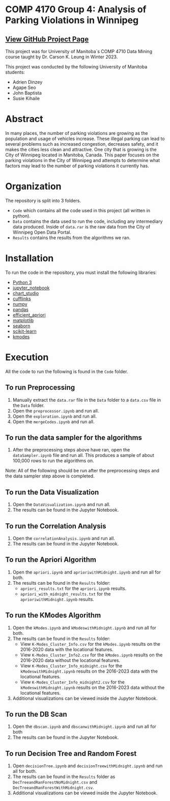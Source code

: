# COMP 4170 Group 4: Analysis of Parking Violations in Winnipeg 
## [View GitHub Project Page](https://github.com/lovelyturtles/4710Project/)

This project was for University of Manitoba`s COMP 4710 Data Mining course taught by Dr. Carson K. Leung in Winter 2023.

This project was conducted by the following University of Manitoba students:
- Adrien Dinzey
- Agape Seo
- John Baptista
- Susie Kihaile

# Abstract

In many places, the number of parking violations are growing as the population and usage of vehicles increase. These illegal parking can lead to several problems such as increased congestion, decreases safety, and it makes the cities less clean and attractive. One city that is growing is the City of Winnipeg located in Manitoba, Canada. This paper focuses on the parking violations in the City of Winnipeg and attempts to determine what factors may lead to the number of parking violations it currently has.

# Organization

The repository is split into 3 folders. 
- `Code` which contains all the code used in this project (all written in python).
- `Data` contains the data used to run the code, including any intermediary data produced. Inside of `data.rar` is the raw data from the City of Winnipeg Open Data Portal. 
- `Results` contains the results from the algorithms we ran.

# Installation

To run the code in the repository, you must install the following libraries:
- [Python 3](https://www.python.org/downloads/)
- [jupyter_notebook](https://jupyter.org/install)
- [chart_studio](https://pypi.org/project/chart-studio/)
- [cufflinks](https://github.com/santosjorge/cufflinks)
- [numpy](https://numpy.org/install/)
- [pandas](https://pandas.pydata.org/getting_started.html)
- [efficient_apriori](https://pypi.org/project/efficient-apriori/)
- [matplotlib](https://matplotlib.org/stable/users/installing/index.html)
- [seaborn](https://seaborn.pydata.org/installing.html)
- [scikit-learn](https://scikit-learn.org/stable/install.html)
- [kmodes](https://pypi.org/project/kmodes/)

# Execution
All the code to run the following is found in the `Code` folder.

## To run Preprocessing
1. Manually extract the `data.rar` file in the `Data` folder to a `data.csv` file in the `Data` folder.
2. Open the `preprocessor.ipynb` and run all.
3. Open the `exploration.ipynb` and run all.
4. Open the `mergeCodes.ipynb` and run all.

## To run the data sampler for the algorithms
1. After the preprocessing steps above have ran, open the `dataSampler.ipynb` file and run all. This produces a sample of about 100,000 rows to run the algorithms on.


Note: All of the following should be run after the preprocessing steps and the data sampler step above is completed. 
## To run the Data Visualization
1. Open the `DataVisualization.ipynb` and run all.
2. The results can be found in the Jupyter Notebook.


## To run the Correlation Analysis
1. Open the `correlationAnalysis.ipynb` and run all.
2. The results can be found in the Jupyter Notebook.


## To run the Apriori Algorithm
1. Open the `apriori.ipynb` and `aprioriwithMidnight.ipynb` and run all for both.
2. The results can be found in the `Results` folder:
    - `apriori_results.txt` for the `apriori.ipynb` results.
    - `apriori_with_midnight_results.txt` for the `aprioriwithMidnight.ipynb` results.


## To run the KModes Algorithm
1. Open the `kModes.ipynb` and `kModeswithMidnight.ipynb` and run all for both.
2. The results can be found in the `Results` folder:
    - View `K-Modes_Cluster_Info.csv` for the `kModes.ipynb` results on the 2016-2020 data with the locational features. 
    - View `K-Modes_Cluster_Info2.csv` for the `kModes.ipynb` results on the 2016-2020 data without the locational features.
    - View `K-Modes_Cluster_Info_midnight.csv` for the `kModeswithMidnight.ipynb` results on the 2016-2023 data with the locational features.
    - View `K-Modes_Cluster_Info_midnight2.csv` for the `kModeswithMidnight.ipynb` results on the 2016-2023 data without the locational features.
3. Additional visualizations can be viewed inside the Jupyter Notebook.


## To run the DB Scan
1. Open the `dbscan.ipynb` and `dbscanwithMidnight.ipynb` and run all for both
2. The results can be found in the Jupyter Notebook.


## To run Decision Tree and Random Forest
1. Open `decisionTree.ipynb` and `decisionTreewithMidnight.ipynb` and run all for both.
2. The results can be found in the `Results` folder as `DecTreeandRanForestNoMidnight.csv` and `DecTreeandRanForestWithMidnight.csv`.
3. Additional visualizations can be viewed inside the Jupyter Notebook.

